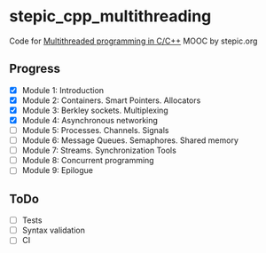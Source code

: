 # stepic_cpp_multithreading

Code for [Multithreaded programming in C/C++](https://stepic.org/course/149)
MOOC by stepic.org

## Progress

- [x] Module 1: Introduction
- [x] Module 2: Containers. Smart Pointers. Allocators 
- [x] Module 3: Berkley sockets. Multiplexing
- [x] Module 4: Asynchronous networking
- [ ] Module 5: Processes. Channels. Signals
- [ ] Module 6: Message Queues. Semaphores. Shared memory
- [ ] Module 7: Streams. Synchronization Tools
- [ ] Module 8: Concurrent programming
- [ ] Module 9: Epilogue

## ToDo

- [ ] Tests
- [ ] Syntax validation
- [ ] CI
